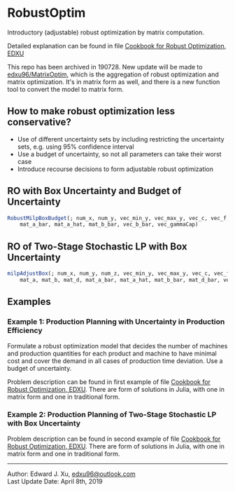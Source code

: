 # RobustOptim
Introductory (adjustable) robust optimization by matrix computation.

Detailed explanation can be found in file [Cookbook for Robust Optimization, EDXU](files/cookbook.pdf)

This repo has been archived in 190728. New update will be made to [edxu96/MatrixOptim](https://github.com/edxu96/MatrixOptim), which is the aggregation of robust optimization and matrix optimization. It's in matrix form as well, and there is a new function tool to convert the model to matrix form.

## How to make robust optimization less conservative?

- Use of different uncertainty sets by including restricting the uncertainty sets, e.g. using 95% confidence interval  
- Use a budget of uncertainty, so not all parameters can take their worst case  
- Introduce recourse decisions to form adjustable robust optimization  

## RO with Box Uncertainty and Budget of Uncertainty

```Julia
RobustMilpBoxBudget(; num_x, num_y, vec_min_y, vec_max_y, vec_c, vec_f, vec_b, mat_a, mat_b,
    mat_a_bar, mat_a_hat, mat_b_bar, vec_b_bar, vec_gammaCap)
```

## RO of Two-Stage Stochastic LP with Box Uncertainty

```Julia
milpAdjustBox(; num_x, num_y, num_z, vec_min_y, vec_max_y, vec_c, vec_f, vec_g, vec_b,
    mat_a, mat_b, mat_d, mat_a_bar, mat_a_hat, mat_b_bar, mat_d_bar, vec_b_bar)
```

## Examples

### Example 1: Production Planning with Uncertainty in Production Efficiency

Formulate a robust optimization model that decides the number of machines and production quantities for each product and machine to have minimal cost and cover the demand in all cases of production time deviation. Use a budget of uncertainty.

Problem description can be found in first example of file [Cookbook for Robust Optimization, EDXU](files/cookbook.pdf). There are form of solutions in Julia, with one in matrix form and one in traditional form.

### Example 2: Production Planning of Two-Stage Stochastic LP with Box Uncertainty

Problem description can be found in second example of file [Cookbook for Robust Optimization, EDXU](files/cookbook.pdf). There are form of solutions in Julia, with one in matrix form and one in traditional form.

***

Author: Edward J. Xu, edxu96@outlook.com  
Last Update Date: April 8th, 2019
